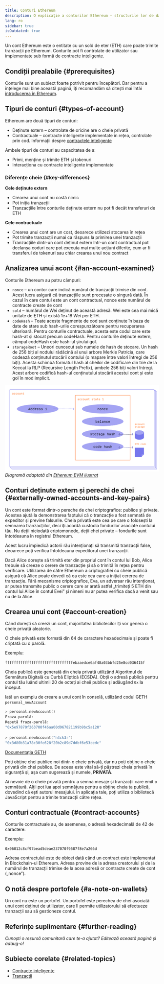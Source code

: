 ```yaml
---
title: Conturi Ethereum
description: O explicație a conturilor Ethereum – structurile lor de date și relația lor cu criptografia perechii de chei.
lang: ro
sidebar: true
isOutdated: true
---
```


Un cont Ethereum este o entitate cu un sold de eter (ETH) care poate trimite tranzacții pe Ethereum. Conturile pot fi controlate de utilizator sau implementate sub formă de contracte inteligente.

## Condiții prealabile {#prerequisites}

Conturile sunt un subiect foarte potrivit pentru începători. Dar pentru a înțelege mai bine această pagină, îți recomandăm să citești mai întâi [introducerea în Ethereum](/developers/docs/intro-to-ethereum/).

## Tipuri de conturi {#types-of-account}

Ethereum are două tipuri de conturi:

- Deținute extern – controlate de oricine are o cheie privată
- Contractuale – contracte inteligente implementate în rețea, controlate prin cod. Informații despre [contractele inteligente](/developers/docs/smart-contracts/)

Ambele tipuri de conturi au capacitatea de a:

- Primi, menține și trimite ETH și tokenuri
- Interacționa cu contracte inteligente implementate

### Diferențe cheie {#key-differences}

**Cele deținute extern**

- Crearea unui cont nu costă nimic
- Pot iniția tranzacții
- Tranzacțiile între conturile deținute extern nu pot fi decât transferuri de ETH

**Cele contractuale**

- Crearea unui cont are un cost, deoarece utilizezi stocarea în rețea
- Pot trimite tranzacții numai ca răspuns la primirea unei tranzacții
- Tranzacțiile dintr-un cont deținut extern într-un cont contractual pot declanșa coduri care pot executa mai multe acțiuni diferite, cum ar fi transferul de tokenuri sau chiar crearea unui nou contract

## Analizarea unui acont {#an-account-examined}

Conturile Ethereum au patru câmpuri:

- `nonce` – un contor care indică numărul de tranzacții trimise din cont. Acest lucru asigură că tranzacțiile sunt procesate o singură dată. În cazul în care contul este un cont contractual, nonce este numărul de contracte create de cont
- `sold` – numărul de Wei deținut de această adresă. Wei este cea mai mică unitate de ETH și există 1e+18 Wei per ETH.
- `codeHash` – Toate aceste fragmente de cod sunt conținute în baza de date de stare sub hash-urile corespunzătoare pentru recuperarea ulterioară. Pentru conturile contractuale, acesta este codul care este hash-at și stocat precum codeHash. Pentru conturile deținute extern, câmpul codeHash este hash-ul șirului gol.
- `storageRoot` – Uneori cunoscut sub numele de hash de stocare. Un hash de 256 biți al nodului rădăcină al unui arbore Merkle Patricia, care codează conținutul stocării contului (o mapare între valori întregi de 256 biți). Acesta schimbă formatul hash al cheilor de codificare din trie de la Keccat la RLP (Recursive Length Prefix), ambele 256 biți valori întregi. Acest arbore codifică hash-ul conținutului stocării acestui cont și este gol în mod implicit.

![O diagramă care arată structura unui cont](../../../../../developers/docs/accounts/accounts.png) _Diagramă adaptată din [Ethereum EVM ilustrat](https://takenobu-hs.github.io/downloads/ethereum_evm_illustrated.pdf)_

## Conturi deținute extern și perechi de chei {#externally-owned-accounts-and-key-pairs}

Un cont este format dintr-o pereche de chei criptografice: publice și private. Acestea ajută la demonstrarea faptului că o tranzacție a fost semnată de expeditor și previne falsurile. Cheia privată este cea pe care o folosești la semnarea tranzacțiilor, deci îți acordă custodia fondurilor asociate contului tău. Nu deții niciodată criptomonede, deții chei private – fondurile sunt întotdeauna în registrul Ethereum.

Acest lucru împiedică actorii rău intenționați să transmită tranzacții false, deoarece poți verifica întotdeauna expeditorul unei tranzacții.

Dacă Alice dorește să trimită eter din propriul cont în contul lui Bob, Alice trebuie să creeze o cerere de tranzacție și să o trimită în rețea pentru verificare. Utilizarea de către Ethereum a criptografiei cu cheie publică asigură că Alice poate dovedi că ea este cea care a inițiat cererea de tranzacție. Fără mecanisme criptografice, Eva, un adversar rău intenționat, ar putea transmite public o cerere care ar arată astfel „trimiteți 5 ETH din contul lui Alice în contul Evei” și nimeni nu ar putea verifica dacă a venit sau nu de la Alice.

## Crearea unui cont {#account-creation}

Când dorești să creezi un cont, majoritatea bibliotecilor îți vor genera o cheie privată aleatorie.

O cheie privată este formată din 64 de caractere hexadecimale și poate fi criptată cu o parolă.

Exemplu:

`fffffffffffffffffffffffffffffffebaaedce6af48a03bbfd25e8cd036415f`

Cheia publică este generată din cheia privată utilizând Algoritmul de Semnătura Digitală cu Curbă Eliptică (ECSDA). Obții o adresă publică pentru contul tău luând ultimii 20 de octeți ai cheii publice și adăugând `0x` la început.

Iată un exemplu de creare a unui cont în consolă, utilizând codul GETH `personal_newAccount`

```go
> personal.newAccount()
Fraza-parolă:
Repetă fraza-parolă:
"0x5e97870f263700f46aa00d967821199b9bc5a120"

> personal.newAccount("h4ck3r")
"0x3d80b31a78c30fc628f20b2c89d7ddbf6e53cedc"
```

[Documentația GETH](https://geth.ethereum.org/docs)

Poți obține chei publice noi dintr-o cheie privată, dar nu poți obține o cheie privată din chei publice. De aceea este vital să-ți păstrezi cheia privată în siguranță și, așa cum sugerează și numele, **PRIVATĂ**.

Ai nevoie de o cheie privată pentru a semna mesaje și tranzacții care emit o semnătură. Alții pot lua apoi semnătura pentru a obține cheia ta publică, dovedind că ești autorul mesajului. În aplicația tale, poți utiliza o bibliotecă JavaScript pentru a trimite tranzacții către rețea.

## Conturi contractuale {#contract-accounts}

Conturile contractuale au, de asemenea, o adresă hexadecimală de 42 de caractere:

Exemplu:

`0x06012c8cf97bead5deae237070f9587f8e7a266d`

Adresa contractului este de obicei dată când un contract este implementat în Blockchain-ul Ethereum. Adresa provine de la adresa creatorului și de la numărul de tranzacții trimise de la acea adresă or contracte create de cont („nonce”).

## O notă despre portofele {#a-note-on-wallets}

Un cont nu este un portofel. Un portofel este perechea de chei asociată unui cont deținut de utilizator, care îi permite utilizatorului să efectueze tranzacții sau să gestioneze contul.

## Referințe suplimentare {#further-reading}

_Cunoști o resursă comunitară care te-a ajutat? Editează această pagină și adaug-o!_

## Subiecte corelate {#related-topics}

- [Contracte inteligente](/developers/docs/smart-contracts/)
- [Tranzacții](/developers/docs/transactions/)
